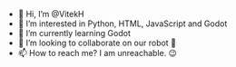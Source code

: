 - 👋 Hi, I’m @VitekH
- 👀 I’m interested in Python, HTML, JavaScript and Godot
- 🌱 I’m currently learning Godot
- 💞️ I’m looking to collaborate on our robot 🤖
- 📫 How to reach me? I am unreachable. 😉

<!---
VitekH/VitekH is a ✨ special ✨ repository because its `README.md` (this file) appears on your GitHub profile.
You can click the Preview link to take a look at your changes.
--->

